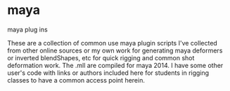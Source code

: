 maya
====

maya plug ins 

These are a collection of common use maya plugin scripts I've collected from other online sources or my own work for generating maya deformers or inverted blendShapes, etc for quick rigging and common shot deformation work. The .mll are compiled for maya 2014. I have some other user's code with links or authors included here for students in rigging classes to have a common access point herein.
